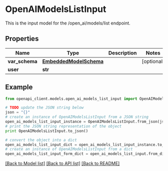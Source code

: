 # OpenAIModelsListInput

This is the input model for the /open_ai/models/list endpoint.

## Properties
Name | Type | Description | Notes
------------ | ------------- | ------------- | -------------
**var_schema** | [**EmbeddedModelSchema**](EmbeddedModelSchema.md) |  | [optional] 
**user** | **str** |  | 

## Example

```python
from openapi_client.models.open_ai_models_list_input import OpenAIModelsListInput

# TODO update the JSON string below
json = "{}"
# create an instance of OpenAIModelsListInput from a JSON string
open_ai_models_list_input_instance = OpenAIModelsListInput.from_json(json)
# print the JSON string representation of the object
print OpenAIModelsListInput.to_json()

# convert the object into a dict
open_ai_models_list_input_dict = open_ai_models_list_input_instance.to_dict()
# create an instance of OpenAIModelsListInput from a dict
open_ai_models_list_input_form_dict = open_ai_models_list_input.from_dict(open_ai_models_list_input_dict)
```
[[Back to Model list]](../README.md#documentation-for-models) [[Back to API list]](../README.md#documentation-for-api-endpoints) [[Back to README]](../README.md)



